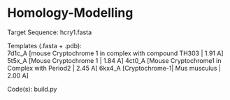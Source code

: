 # Homology-Modelling

Target Sequence:                  hcry1.fasta   

Templates (.fasta + .pdb):         
                                  7d1c_A   [mouse Cryptochrome 1 in complex with compound TH303 | 1.91 A]
                                  5t5x_A   [Mouse Cryptochrome 1  | 1.84 A]
                                  4ct0_A   [Mouse Cryptochrome1 in Complex with Period2  | 2.45 A]
                                  6kx4_A   [Cryptochrome-1| Mus musculus | 2.00 A]
                                  
Code(s):                          build.py

                   
       

